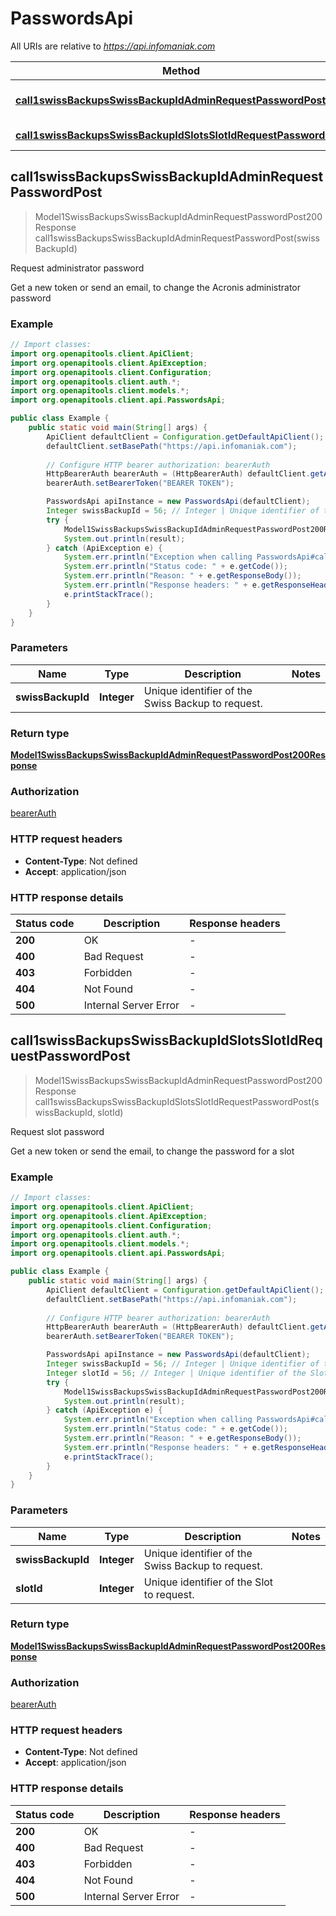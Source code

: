 # PasswordsApi

All URIs are relative to *https://api.infomaniak.com*

| Method | HTTP request | Description |
|------------- | ------------- | -------------|
| [**call1swissBackupsSwissBackupIdAdminRequestPasswordPost**](PasswordsApi.md#call1swissBackupsSwissBackupIdAdminRequestPasswordPost) | **POST** /1/swiss_backups/{swiss_backup_id}/admin/request_password | Request administrator password |
| [**call1swissBackupsSwissBackupIdSlotsSlotIdRequestPasswordPost**](PasswordsApi.md#call1swissBackupsSwissBackupIdSlotsSlotIdRequestPasswordPost) | **POST** /1/swiss_backups/{swiss_backup_id}/slots/{slot_id}/request_password | Request slot password |



## call1swissBackupsSwissBackupIdAdminRequestPasswordPost

> Model1SwissBackupsSwissBackupIdAdminRequestPasswordPost200Response call1swissBackupsSwissBackupIdAdminRequestPasswordPost(swissBackupId)

Request administrator password

Get a new token or send an email, to change the Acronis administrator password

### Example

```java
// Import classes:
import org.openapitools.client.ApiClient;
import org.openapitools.client.ApiException;
import org.openapitools.client.Configuration;
import org.openapitools.client.auth.*;
import org.openapitools.client.models.*;
import org.openapitools.client.api.PasswordsApi;

public class Example {
    public static void main(String[] args) {
        ApiClient defaultClient = Configuration.getDefaultApiClient();
        defaultClient.setBasePath("https://api.infomaniak.com");
        
        // Configure HTTP bearer authorization: bearerAuth
        HttpBearerAuth bearerAuth = (HttpBearerAuth) defaultClient.getAuthentication("bearerAuth");
        bearerAuth.setBearerToken("BEARER TOKEN");

        PasswordsApi apiInstance = new PasswordsApi(defaultClient);
        Integer swissBackupId = 56; // Integer | Unique identifier of the Swiss Backup to request.
        try {
            Model1SwissBackupsSwissBackupIdAdminRequestPasswordPost200Response result = apiInstance.call1swissBackupsSwissBackupIdAdminRequestPasswordPost(swissBackupId);
            System.out.println(result);
        } catch (ApiException e) {
            System.err.println("Exception when calling PasswordsApi#call1swissBackupsSwissBackupIdAdminRequestPasswordPost");
            System.err.println("Status code: " + e.getCode());
            System.err.println("Reason: " + e.getResponseBody());
            System.err.println("Response headers: " + e.getResponseHeaders());
            e.printStackTrace();
        }
    }
}
```

### Parameters


| Name | Type | Description  | Notes |
|------------- | ------------- | ------------- | -------------|
| **swissBackupId** | **Integer**| Unique identifier of the Swiss Backup to request. | |

### Return type

[**Model1SwissBackupsSwissBackupIdAdminRequestPasswordPost200Response**](Model1SwissBackupsSwissBackupIdAdminRequestPasswordPost200Response.md)

### Authorization

[bearerAuth](../README.md#bearerAuth)

### HTTP request headers

- **Content-Type**: Not defined
- **Accept**: application/json


### HTTP response details
| Status code | Description | Response headers |
|-------------|-------------|------------------|
| **200** | OK |  -  |
| **400** | Bad Request |  -  |
| **403** | Forbidden |  -  |
| **404** | Not Found |  -  |
| **500** | Internal Server Error |  -  |


## call1swissBackupsSwissBackupIdSlotsSlotIdRequestPasswordPost

> Model1SwissBackupsSwissBackupIdAdminRequestPasswordPost200Response call1swissBackupsSwissBackupIdSlotsSlotIdRequestPasswordPost(swissBackupId, slotId)

Request slot password

Get a new token or send the email, to change the password for a slot

### Example

```java
// Import classes:
import org.openapitools.client.ApiClient;
import org.openapitools.client.ApiException;
import org.openapitools.client.Configuration;
import org.openapitools.client.auth.*;
import org.openapitools.client.models.*;
import org.openapitools.client.api.PasswordsApi;

public class Example {
    public static void main(String[] args) {
        ApiClient defaultClient = Configuration.getDefaultApiClient();
        defaultClient.setBasePath("https://api.infomaniak.com");
        
        // Configure HTTP bearer authorization: bearerAuth
        HttpBearerAuth bearerAuth = (HttpBearerAuth) defaultClient.getAuthentication("bearerAuth");
        bearerAuth.setBearerToken("BEARER TOKEN");

        PasswordsApi apiInstance = new PasswordsApi(defaultClient);
        Integer swissBackupId = 56; // Integer | Unique identifier of the Swiss Backup to request.
        Integer slotId = 56; // Integer | Unique identifier of the Slot to request.
        try {
            Model1SwissBackupsSwissBackupIdAdminRequestPasswordPost200Response result = apiInstance.call1swissBackupsSwissBackupIdSlotsSlotIdRequestPasswordPost(swissBackupId, slotId);
            System.out.println(result);
        } catch (ApiException e) {
            System.err.println("Exception when calling PasswordsApi#call1swissBackupsSwissBackupIdSlotsSlotIdRequestPasswordPost");
            System.err.println("Status code: " + e.getCode());
            System.err.println("Reason: " + e.getResponseBody());
            System.err.println("Response headers: " + e.getResponseHeaders());
            e.printStackTrace();
        }
    }
}
```

### Parameters


| Name | Type | Description  | Notes |
|------------- | ------------- | ------------- | -------------|
| **swissBackupId** | **Integer**| Unique identifier of the Swiss Backup to request. | |
| **slotId** | **Integer**| Unique identifier of the Slot to request. | |

### Return type

[**Model1SwissBackupsSwissBackupIdAdminRequestPasswordPost200Response**](Model1SwissBackupsSwissBackupIdAdminRequestPasswordPost200Response.md)

### Authorization

[bearerAuth](../README.md#bearerAuth)

### HTTP request headers

- **Content-Type**: Not defined
- **Accept**: application/json


### HTTP response details
| Status code | Description | Response headers |
|-------------|-------------|------------------|
| **200** | OK |  -  |
| **400** | Bad Request |  -  |
| **403** | Forbidden |  -  |
| **404** | Not Found |  -  |
| **500** | Internal Server Error |  -  |

